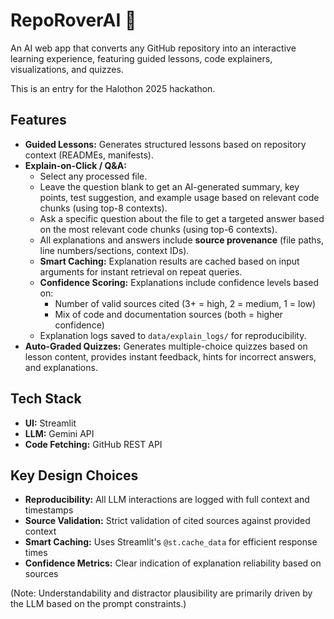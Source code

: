 # RepoRoverAI 🤖

An AI web app that converts any GitHub repository into an interactive learning experience, featuring guided lessons, code explainers, visualizations, and quizzes.

This is an entry for the Halothon 2025 hackathon.

## Features

* **Guided Lessons:** Generates structured lessons based on repository context (READMEs, manifests).
* **Explain-on-Click / Q&A:**
    * Select any processed file.
    * Leave the question blank to get an AI-generated summary, key points, test suggestion, and example usage based on relevant code chunks (using top-8 contexts).
    * Ask a specific question about the file to get a targeted answer based on the most relevant code chunks (using top-6 contexts).
    * All explanations and answers include **source provenance** (file paths, line numbers/sections, context IDs).
    * **Smart Caching:** Explanation results are cached based on input arguments for instant retrieval on repeat queries.
    * **Confidence Scoring:** Explanations include confidence levels based on:
        * Number of valid sources cited (3+ = high, 2 = medium, 1 = low)
        * Mix of code and documentation sources (both = higher confidence)
    * Explanation logs saved to `data/explain_logs/` for reproducibility.
* **Auto-Graded Quizzes:** Generates multiple-choice quizzes based on lesson content, provides instant feedback, hints for incorrect answers, and explanations.

## Tech Stack

-   **UI:** Streamlit
-   **LLM:** Gemini API
-   **Code Fetching:** GitHub REST API

## Key Design Choices

* **Reproducibility:** All LLM interactions are logged with full context and timestamps
* **Source Validation:** Strict validation of cited sources against provided context
* **Smart Caching:** Uses Streamlit's `@st.cache_data` for efficient response times
* **Confidence Metrics:** Clear indication of explanation reliability based on sources

(Note: Understandability and distractor plausibility are primarily driven by the LLM based on the prompt constraints.)